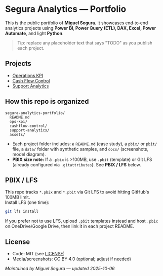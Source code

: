 # Segura Analytics — Portfolio

This is the public portfolio of **Miguel Segura**. It showcases end‑to‑end analytics projects using **Power BI, Power Query (ETL), DAX, Excel, Power Automate**, and light **Python**.

> Tip: replace any placeholder text that says "TODO" as you publish each project.

## Projects
- [Operations KPI](./ops-kpi/README.md)
- [Cash Flow Control](./cashflow-control/README.md)
- [Support Analytics](./support-analytics/README.md)

## How this repo is organized
```
segura-analytics-portfolio/
  README.md
  ops-kpi/
  cashflow-control/
  support-analytics/
  assets/
```

- Each project folder includes: a `README.md` (case study), a `pbix/` or `pbit/` file, a `data/` folder with synthetic samples, and `docs/` (screenshots, model diagram).
- **PBIX size note:** If a `.pbix` is >100MB, use `.pbit` (template) or Git LFS (already configured via `.gitattributes`). See **PBIX / LFS** below.

## PBIX / LFS
This repo tracks `*.pbix` and `*.pbit` via Git LFS to avoid hitting GitHub's 100MB limit.  
Install LFS (one time):

```bash
git lfs install
```

If you prefer not to use LFS, upload `.pbit` templates instead and host `.pbix` on OneDrive/Google Drive, then link it in each project README.

## License
- Code: MIT (see [LICENSE](./LICENSE))
- Media/screenshots: CC BY 4.0 (optional; adjust if needed)

_Maintained by Miguel Segura — updated 2025-10-06._
